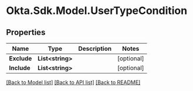 # Okta.Sdk.Model.UserTypeCondition

## Properties

Name | Type | Description | Notes
------------ | ------------- | ------------- | -------------
**Exclude** | **List&lt;string&gt;** |  | [optional] 
**Include** | **List&lt;string&gt;** |  | [optional] 

[[Back to Model list]](../README.md#documentation-for-models) [[Back to API list]](../README.md#documentation-for-api-endpoints) [[Back to README]](../README.md)

